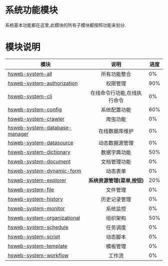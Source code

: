 # 系统功能模块
系统基本功能都在这里,此模块的所有子模块都按照功能来划分.

# 模块说明
| 模块       | 说明          |   进度 |
| ------------- |:-------------:| ----|
|[hsweb-system-all](hsweb-system-all)|所有功能整合| 0%|
|[hsweb-system-authorization](hsweb-system-authorization) |权限管理| 90%|
|[hsweb-system-cli](hsweb-system-cli)|在线命令行功能,在线执行命令| 0%|
|[hsweb-system-config](hsweb-system-config)|系统配置功能| 60%|
|[hsweb-system-crawler](hsweb-system-crawler)|爬虫功能| 0%|
|[hsweb-system-database-manager](hsweb-system-database-manager)|在线数据库维护| 0%|
|[hsweb-system-datasource](hsweb-system-datasource)|动态数据源管理| 0%|
|[hsweb-system-dictionary](hsweb-system-dictionary)| 数据字典功能|  50%|
|[hsweb-system-document](hsweb-system-document)|文档管理功能| 0%|
|[hsweb-system-dynamic-form](hsweb-system-dynamic-form)|动态表单| 0%|
|[hsweb-system-explorer](hsweb-system-explorer)|**系统资源管理(菜单,按钮)**| 20%|
|[hsweb-system-file](hsweb-system-file)|文件管理| 0%|
|[hsweb-system-history](hsweb-system-history)|历史记录管理| 0%|
|[hsweb-system-monitor](hsweb-system-monitor)|系统监控| 0%|
|[hsweb-system-organizational](hsweb-system-organizational)|组织架构| 50%|
|[hsweb-system-schedule](hsweb-system-schedule)|任务调度| 0%|
|[hsweb-system-script](hsweb-system-script)|动态脚本| 0%|
|[hsweb-system-template](hsweb-system-template)|模板管理| 0%|
|[hsweb-system-workflow](hsweb-system-workflow)|工作流| 0%|
